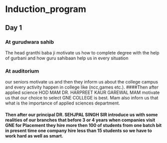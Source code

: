 # Induction_program

## Day 1

### At gurudwara sahib

The head granthi baba ji motivate us
how to complete degree with the help of gurbani and how guru sahibaan help us in every situation

### At auditorium

our seniors motivate us and then they inform us about the college campus and every activity happen in college like (ncc,games etc.).
####Then after applied science HOD MAM DR. HARPREET KAUR GAREWAL MAM motivate us that our choice to select GNE COLLEGE is best. 
Mam also inforn us that what is the importance of applied sciences department.

#### Then after our principal DR. SEHJPAL SINGH SIR introduce us with some realities of our branches that before 3 or 4 years when companies visit GNE for Placement they hire more then 100 of students from one batch bit in present time one company hire less than 15 students so we have to work hard as well as smart.




